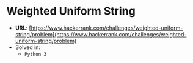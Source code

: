 # Weighted Uniform String

* **URL**: [https://www.hackerrank.com/challenges/weighted-uniform-string/problem](https://www.hackerrank.com/challenges/weighted-uniform-string/problem)
* Solved in:
    * `Python 3`
